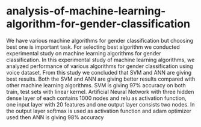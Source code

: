 # analysis-of-machine-learning-algorithm-for-gender-classification
We have various machine algorithms for gender classification but choosing best one is important task.  For selecting best algorithm we conducted experimental study on machine learning algorithms for gender classification. In this experimental study of machine learning algorithms, we analyzed performance of various algorithms for gender classification using voice dataset.  From this study we concluded that SVM and ANN are giving best results.
Both the SVM and ANN are giving better results compared with other machine learning algorithms.
 SVM is giving 97% accuracy on both train, test sets with linear kernel. Artificial Neural Network with three hidden dense layer of each contains 1000 nodes and relu as activation function, one input layer with 20 features and one output layer consists two nodes. 
In the output layer softmax is used as activation function and adam optimizer used then ANN is giving 98% accuracy
